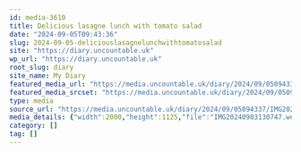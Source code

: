 ```yaml
---
id: media-3610
title: Delicious lasagne lunch with tomato salad
date: "2024-09-05T09:43:36"
slug: 2024-09-05-deliciouslasagnelunchwithtomatosalad
site: "https://diary.uncountable.uk"
wp_url: "https://diary.uncountable.uk"
root_slug: diary
site_name: My Diary
featured_media_url: "https://media.uncountable.uk/diary/2024/09/05094337/IMG20240903130747.webp"
featured_media_srcset: "https://media.uncountable.uk/diary/2024/09/05094337/IMG20240903130747-300x169.webp 300w, https://media.uncountable.uk/diary/2024/09/05094337/IMG20240903130747-1024x576.webp 1024w, https://media.uncountable.uk/diary/2024/09/05094337/IMG20240903130747-150x150.webp 150w, https://media.uncountable.uk/diary/2024/09/05094337/IMG20240903130747-640x360.webp 640w, https://media.uncountable.uk/diary/2024/09/05094337/IMG20240903130747.webp 2000w"
type: media
source_url: "https://media.uncountable.uk/diary/2024/09/05094337/IMG20240903130747.webp"
media_details: {"width":2000,"height":1125,"file":"IMG20240903130747.webp","filesize":198604,"sizes":{"medium":{"file":"IMG20240903130747-300x169.webp","width":300,"height":169,"filesize":17262,"mime_type":"image/webp","source_url":"https://media.uncountable.uk/diary/2024/09/05094337/IMG20240903130747-300x169.webp"},"large":{"file":"IMG20240903130747-1024x576.webp","width":1024,"height":576,"filesize":102182,"mime_type":"image/webp","source_url":"https://media.uncountable.uk/diary/2024/09/05094337/IMG20240903130747-1024x576.webp"},"thumbnail":{"file":"IMG20240903130747-150x150.webp","width":150,"height":150,"filesize":8482,"mime_type":"image/webp","source_url":"https://media.uncountable.uk/diary/2024/09/05094337/IMG20240903130747-150x150.webp"},"mobwidth":{"file":"IMG20240903130747-640x360.webp","width":640,"height":360,"filesize":52438,"mime_type":"image/webp","source_url":"https://media.uncountable.uk/diary/2024/09/05094337/IMG20240903130747-640x360.webp"},"full":{"file":"IMG20240903130747.webp","width":2000,"height":1125,"mime_type":"image/webp","source_url":"https://media.uncountable.uk/diary/2024/09/05094337/IMG20240903130747.webp"}},"image_meta":{"aperture":"0","credit":"","camera":"","caption":"","created_timestamp":"0","copyright":"","focal_length":"0","iso":"0","shutter_speed":"0","title":"","orientation":"0","keywords":[]}}
category: []
tag: []
---
```



